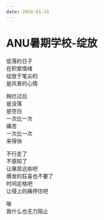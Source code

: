 ```yaml
---
date: 2018-01-24
---
```


# ANU暑期学校-绽放

低落的日子  
在积累情绪  
绽放于笔尖的  
是风景的心情  

绚烂过后  
是没落  
是空白  
一次比一次  
痛苦  
一次比一次  
来得快  

不行走了  
不感知了  
让痛苦远些吧  
爆发的狂喜也不要了  
时间定格吧  
让侵上的痛停住吧  

唉  
我什么也无力阻止  